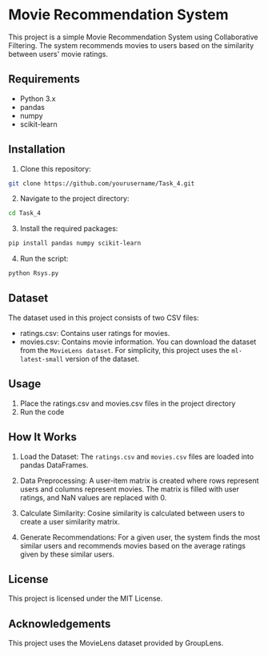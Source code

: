 # Movie Recommendation System

This project is a simple Movie Recommendation System using Collaborative Filtering. The system recommends movies to users based on the similarity between users' movie ratings.

## Requirements

- Python 3.x
- pandas
- numpy
- scikit-learn

## Installation

1. Clone this repository:

```bash
git clone https://github.com/yourusername/Task_4.git
```
2. Navigate to the project directory:
```bash
cd Task_4
```
3. Install the required packages:
```bash
pip install pandas numpy scikit-learn
```
4. Run the script:
```bash
python Rsys.py
```
## Dataset
The dataset used in this project consists of two CSV files:

- ratings.csv: Contains user ratings for movies.
- movies.csv: Contains movie information.
You can download the dataset from the ` MovieLens dataset `. For simplicity, this project uses the `ml-latest-small` version of the dataset.
## Usage
1. Place the ratings.csv and movies.csv files in the project directory
2. Run the code
## How It Works
1. Load the Dataset: The `ratings.csv` and `movies.csv` files are loaded into pandas DataFrames.

2. Data Preprocessing: A user-item matrix is created where rows represent users and columns represent movies. The matrix is filled with user ratings, and NaN values are replaced with 0.

3. Calculate Similarity: Cosine similarity is calculated between users to create a user similarity matrix.

4. Generate Recommendations: For a given user, the system finds the most similar users and recommends movies based on the average ratings given by these similar users.
## License
This project is licensed under the MIT License.
## Acknowledgements
This project uses the MovieLens dataset provided by GroupLens.
